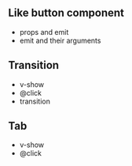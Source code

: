 ## Like button component
- props and emit
- emit and their arguments

## Transition
- v-show
- @click
- transition

## Tab
- v-show
- @click